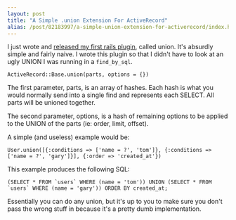 ```yaml
---
layout: post
title: "A Simple .union Extension For ActiveRecord"
alias: /post/82183997/a-simple-union-extension-for-activerecord/index.html
---
```


I just wrote and [released my first rails plugin](http://github.com/tsmango/union), called union. It's absurdly simple and fairly naive. I wrote this plugin so that I didn't have to look at an ugly UNION I was running in a `find_by_sql`.

<script src='https://gist.github.com/1165362.js?file='> </script>
<noscript>
<div class='code-snippet'>
<pre><code>ActiveRecord::Base.union(parts, options = {})</code></pre>
</div>
</noscript>

The first parameter, parts, is an array of hashes. Each hash is what you would normally send into a single find and represents each SELECT. All parts will be unioned together.

The second parameter, options, is a hash of remaining options to be applied to the UNION of the parts (ie: order, limit, offset).

A simple (and useless) example would be:

<script src='https://gist.github.com/1165363.js?file='> </script>
<noscript>
<div class='code-snippet'>
<pre><code>User.union([{:conditions =&gt; ['name = ?', 'tom']}, {:conditions =&gt; ['name = ?', 'gary']}], {:order =&gt; 'created_at'})</code></pre>
</div>
</noscript>

This example produces the following SQL:

<script src='https://gist.github.com/1165366.js?file='> </script>
<noscript>
<div class='code-snippet'>
<pre><code>(SELECT * FROM `users` WHERE (name = 'tom')) UNION (SELECT * FROM `users` WHERE (name = 'gary')) ORDER BY created_at;</code></pre>
</div>
</noscript>

Essentially you can do any union, but it's up to you to make sure you don't pass the wrong stuff in because it's a pretty dumb implementation.